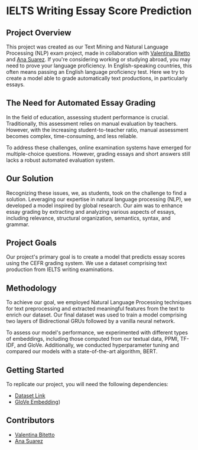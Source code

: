# IELTS Writing Essay Score Prediction

## Project Overview

This project was created as our Text Mining and Natural Language Processing (NLP) exam project, made in collaboration with [Valentina Bitetto](https://github.com/valentinabitetto) and [Ana Suarez](https://github.com/Ana91119). If you're considering working or studying abroad, you may need to prove your language proficiency. In English-speaking countries, this often means passing an English language proficiency test. Here we try to create a model able to grade automatically text productions, in particularly essays.

## The Need for Automated Essay Grading

In the field of education, assessing student performance is crucial. Traditionally, this assessment relies on manual evaluation by teachers. However, with the increasing student-to-teacher ratio, manual assessment becomes complex, time-consuming, and less reliable.

To address these challenges, online examination systems have emerged for multiple-choice questions. However, grading essays and short answers still lacks a robust automated evaluation system.

## Our Solution

Recognizing these issues, we, as students, took on the challenge to find a solution. Leveraging our expertise in natural language processing (NLP), we developed a model inspired by global research. Our aim was to enhance essay grading by extracting and analyzing various aspects of essays, including relevance, structural organization, semantics, syntax, and grammar.

## Project Goals

Our project's primary goal is to create a model that predicts essay scores using the CEFR grading system. We use a dataset comprising text production from IELTS writing examinations.

## Methodology

To achieve our goal, we employed Natural Language Processing techniques for text preprocessing and extracted meaningful features from the text to enrich our dataset. Our final dataset was used to train a model comprising two layers of Bidirectional GRUs followed by a vanilla neural network.

To assess our model's performance, we experimented with different types of embeddings, including those computed from our textual data, PPMI, TF-IDF, and GloVe. Additionally, we conducted hyperparameter tuning and compared our models with a state-of-the-art algorithm, BERT.

## Getting Started

To replicate our project, you will need the following dependencies:

- [Dataset Link](https://www.kaggle.com/datasets/mazlumi/ielts-writing-scored-essays-dataset)
- [GloVe Embedding](https://drive.google.com/drive/folders/12NuXjRZvx4lEq58CRrlGBXohKidRe5wX?usp=sharing))

## Contributors

- [Valentina Bitetto](https://github.com/valentinabitetto)
- [Ana Suarez](https://github.com/Ana91119)
